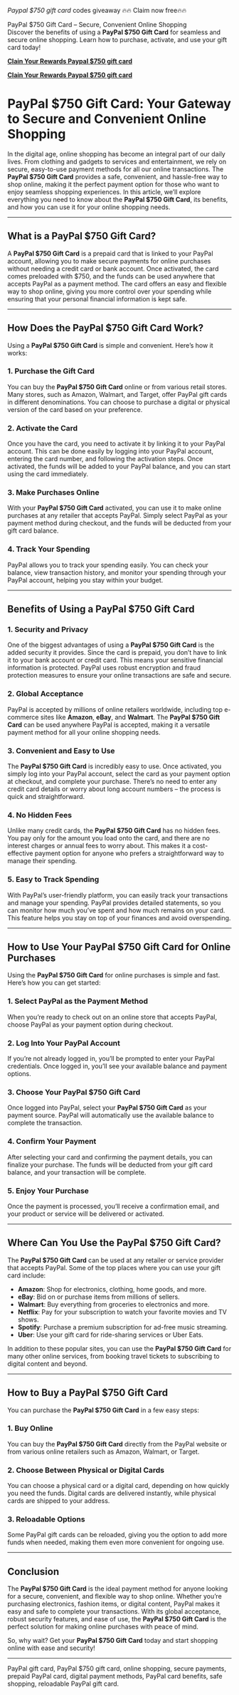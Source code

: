 *Paypal $750 gift card* codes giveaway 🔥🔥 Claim now free🔥🔥

PayPal $750 Gift Card – Secure, Convenient Online Shopping  
Discover the benefits of using a **PayPal $750 Gift Card** for seamless and secure online shopping. Learn how to purchase, activate, and use your gift card today!

**[Clain Your Rewards Paypal $750 gift card](https://amazonfreecode.com/lp/d38ec62)**

**[Clain Your Rewards Paypal $750 gift card](https://amazonfreecode.com/lp/d38ec62)**

# PayPal $750 Gift Card: Your Gateway to Secure and Convenient Online Shopping

In the digital age, online shopping has become an integral part of our daily lives. From clothing and gadgets to services and entertainment, we rely on secure, easy-to-use payment methods for all our online transactions. The **PayPal $750 Gift Card** provides a safe, convenient, and hassle-free way to shop online, making it the perfect payment option for those who want to enjoy seamless shopping experiences. In this article, we’ll explore everything you need to know about the **PayPal $750 Gift Card**, its benefits, and how you can use it for your online shopping needs.

---

## What is a PayPal $750 Gift Card?

A **PayPal $750 Gift Card** is a prepaid card that is linked to your PayPal account, allowing you to make secure payments for online purchases without needing a credit card or bank account. Once activated, the card comes preloaded with $750, and the funds can be used anywhere that accepts PayPal as a payment method. The card offers an easy and flexible way to shop online, giving you more control over your spending while ensuring that your personal financial information is kept safe.

---

## How Does the PayPal $750 Gift Card Work?

Using a **PayPal $750 Gift Card** is simple and convenient. Here’s how it works:

### 1. **Purchase the Gift Card**
You can buy the **PayPal $750 Gift Card** online or from various retail stores. Many stores, such as Amazon, Walmart, and Target, offer PayPal gift cards in different denominations. You can choose to purchase a digital or physical version of the card based on your preference.

### 2. **Activate the Card**
Once you have the card, you need to activate it by linking it to your PayPal account. This can be done easily by logging into your PayPal account, entering the card number, and following the activation steps. Once activated, the funds will be added to your PayPal balance, and you can start using the card immediately.

### 3. **Make Purchases Online**
With your **PayPal $750 Gift Card** activated, you can use it to make online purchases at any retailer that accepts PayPal. Simply select PayPal as your payment method during checkout, and the funds will be deducted from your gift card balance.

### 4. **Track Your Spending**
PayPal allows you to track your spending easily. You can check your balance, view transaction history, and monitor your spending through your PayPal account, helping you stay within your budget.

---

## Benefits of Using a PayPal $750 Gift Card

### 1. **Security and Privacy**
One of the biggest advantages of using a **PayPal $750 Gift Card** is the added security it provides. Since the card is prepaid, you don’t have to link it to your bank account or credit card. This means your sensitive financial information is protected. PayPal uses robust encryption and fraud protection measures to ensure your online transactions are safe and secure.

### 2. **Global Acceptance**
PayPal is accepted by millions of online retailers worldwide, including top e-commerce sites like **Amazon**, **eBay**, and **Walmart**. The **PayPal $750 Gift Card** can be used anywhere PayPal is accepted, making it a versatile payment method for all your online shopping needs.

### 3. **Convenient and Easy to Use**
The **PayPal $750 Gift Card** is incredibly easy to use. Once activated, you simply log into your PayPal account, select the card as your payment option at checkout, and complete your purchase. There’s no need to enter any credit card details or worry about long account numbers – the process is quick and straightforward.

### 4. **No Hidden Fees**
Unlike many credit cards, the **PayPal $750 Gift Card** has no hidden fees. You pay only for the amount you load onto the card, and there are no interest charges or annual fees to worry about. This makes it a cost-effective payment option for anyone who prefers a straightforward way to manage their spending.

### 5. **Easy to Track Spending**
With PayPal’s user-friendly platform, you can easily track your transactions and manage your spending. PayPal provides detailed statements, so you can monitor how much you’ve spent and how much remains on your card. This feature helps you stay on top of your finances and avoid overspending.

---

## How to Use Your PayPal $750 Gift Card for Online Purchases

Using the **PayPal $750 Gift Card** for online purchases is simple and fast. Here’s how you can get started:

### 1. **Select PayPal as the Payment Method**
When you’re ready to check out on an online store that accepts PayPal, choose PayPal as your payment option during checkout.

### 2. **Log Into Your PayPal Account**
If you’re not already logged in, you’ll be prompted to enter your PayPal credentials. Once logged in, you’ll see your available balance and payment options.

### 3. **Choose Your PayPal $750 Gift Card**
Once logged into PayPal, select your **PayPal $750 Gift Card** as your payment source. PayPal will automatically use the available balance to complete the transaction.

### 4. **Confirm Your Payment**
After selecting your card and confirming the payment details, you can finalize your purchase. The funds will be deducted from your gift card balance, and your transaction will be complete.

### 5. **Enjoy Your Purchase**
Once the payment is processed, you’ll receive a confirmation email, and your product or service will be delivered or activated.

---

## Where Can You Use the PayPal $750 Gift Card?

The **PayPal $750 Gift Card** can be used at any retailer or service provider that accepts PayPal. Some of the top places where you can use your gift card include:

- **Amazon**: Shop for electronics, clothing, home goods, and more.
- **eBay**: Bid on or purchase items from millions of sellers.
- **Walmart**: Buy everything from groceries to electronics and more.
- **Netflix**: Pay for your subscription to watch your favorite movies and TV shows.
- **Spotify**: Purchase a premium subscription for ad-free music streaming.
- **Uber**: Use your gift card for ride-sharing services or Uber Eats.

In addition to these popular sites, you can use the **PayPal $750 Gift Card** for many other online services, from booking travel tickets to subscribing to digital content and beyond.

---

## How to Buy a PayPal $750 Gift Card

You can purchase the **PayPal $750 Gift Card** in a few easy steps:

### 1. **Buy Online**
You can buy the **PayPal $750 Gift Card** directly from the PayPal website or from various online retailers such as Amazon, Walmart, or Target.

### 2. **Choose Between Physical or Digital Cards**
You can choose a physical card or a digital card, depending on how quickly you need the funds. Digital cards are delivered instantly, while physical cards are shipped to your address.

### 3. **Reloadable Options**
Some PayPal gift cards can be reloaded, giving you the option to add more funds when needed, making them even more convenient for ongoing use.

---

## Conclusion

The **PayPal $750 Gift Card** is the ideal payment method for anyone looking for a secure, convenient, and flexible way to shop online. Whether you’re purchasing electronics, fashion items, or digital content, PayPal makes it easy and safe to complete your transactions. With its global acceptance, robust security features, and ease of use, the **PayPal $750 Gift Card** is the perfect solution for making online purchases with peace of mind.

So, why wait? Get your **PayPal $750 Gift Card** today and start shopping online with ease and security!

---

PayPal gift card, PayPal $750 gift card, online shopping, secure payments, prepaid PayPal card, digital payment methods, PayPal card benefits, safe shopping, reloadable PayPal gift card.

